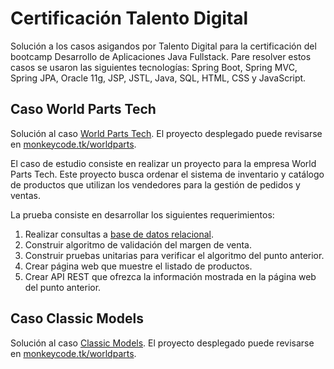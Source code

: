 # Certificación Talento Digital
Solución a los casos asigandos por Talento Digital para la certificación del bootcamp Desarrollo de Aplicaciones Java Fullstack. Pare resolver estos casos se usaron las siguientes tecnologías: Spring Boot, Spring MVC, Spring JPA, Oracle 11g, JSP, JSTL, Java, SQL, HTML, CSS y JavaScript.

## Caso World Parts Tech
Solución al caso [World Parts Tech](casos/World%20Parts/World%20Parts%20Tech%20Catalog%20%26%20Inventory.pdf). El proyecto desplegado puede revisarse en [monkeycode.tk/worldparts](http://152.67.40.135:8080/worldparts).

El caso de estudio consiste en realizar un proyecto para la empresa World Parts Tech. Este proyecto busca ordenar el sistema de inventario y catálogo de productos que utilizan los vendedores para la gestión de pedidos y ventas.

La prueba consiste en desarrollar los siguientes requerimientos:
1. Realizar consultas a [base de datos relacional](casos/World%20Parts/er-diagram.png).
2. Construir algoritmo de validación del margen de venta.
3. Construir pruebas unitarias para verificar el algoritmo del punto anterior.
4. Crear página web que muestre el listado de productos.
5. Crear API REST que ofrezca la información mostrada en la página web del punto anterior.

## Caso Classic Models
Solución al caso [Classic Models](casos/Classic%20Models/Classic%20Models%20Inventory%20%26%20Orders.pdf). El proyecto desplegado puede revisarse en [monkeycode.tk/worldparts](http://152.67.40.135:8080/classicmodels).
